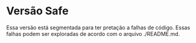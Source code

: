 # Versão Safe

Essa versão está segmentada para ter pretação a falhas de código. Essas falhas podem ser exploradas de acordo com o arquivo ./README.md.
